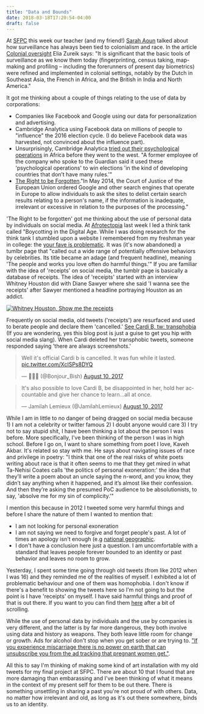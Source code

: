 ```yaml
---
title: "Data and Bounds"
date: 2018-03-18T17:20:54-04:00
draft: false
---
```


At [SFPC](http://sfpc.io/) this week our teacher (and my friend!) [Sarah Aoun](https://twitter.com/sa0un) talked about how surveillance has always been tied to colonialism and race. In the article [Colonial oversight](https://www.redpepper.org.uk/colonial-oversight/) Elia Zureik says: "It is significant that the basic tools of surveillance as we know them today (fingerprinting, census taking, map-making and profiling – including the forerunners of present day biometrics) were refined and implemented in colonial settings, notably by the Dutch in Southeast Asia, the French in Africa, and the British in India and North America."

It got me thinking about a couple of things relating to the use of data by corporations:

-  Companies like Facebook and Google using our data for personalization and advertising.
- Cambridge Analytica using Facebook data on millions of people to "influence" the 2016 election cycle. (I do believe Facebook data was harvested, not convinced about the influence part).
- Unsurprisingly, Cambridge Analytica [tried out their psychological operations](https://qz.com/1089911/bell-pottinger-and-cambridge-analyticas-work-in-south-africa-kenya-is-raising-questions/) in Africa before they went to the west. "A former employee of the company who spoke to the Guardian said it used these 'psychological operations' to win elections 'in the kind of developing countries that don’t have many rules.'"
- [The Right to be Forgotten](https://en.wikipedia.org/wiki/Right_to_be_forgotten)."In May 2014, the Court of Justice of the European Union ordered Google and other search engines that operate in Europe to allow individuals to ask the sites to delist certain search results relating to a person's name, if the information is inadequate, irrelevant or excessive in relation to the purposes of the processing."

'The Right to be forgotten' got me thinking about the use of personal data by individuals on social media. At [Afrotectopia](https://www.afrotectopia.com/) last week I led a think tank called "Boycotting in the Digital Age. While I was doing research for the think tank I stumbled upon a website I remembered from my freshman year in college: the [your fave is problematic](http://yourfaveisproblematic.tumblr.com/). It was (it's now abandoned) a tumlbr page that "called out a wide range of potentially offensive behaviors by celebrities. Its title became an adage (and frequent headline), meaning 'The people and works you love often do harmful things.'" If you are familiar with the idea of 'receipts' on social media, the tumblr page is basically a database of receipts. The idea of 'receipts' started with an interview Whitney Houston did with Diane Sawyer where she said 'I wanna see the receipts' after Sawyer mentioned a headline portraying Houston as an addict. 

[![Whitney Houston, Show me the receipts](http://img.youtube.com/vi/AdyaLWMt6qA/0.jpg)](https://youtu.be/AdyaLWMt6qA "Show me the receipts")

Frequently on social media, old tweets ('receipts') are resurfaced and used to berate people and declare them 'cancelled.' [See Cardi B, tw: transphobia](https://globalgrind.cassiuslife.com/4233283/cardi-b-under-fire-for-transphobic-and-racist-comments/) (If you are wondering, yes this blog post is just a guise to get you hip with social media slang). When Cardi deleted her transphobic tweets, someone responded saying 'there are always screenshots.' 

<blockquote class="twitter-tweet" data-lang="en"><p lang="en" dir="ltr">Well it&#39;s official Cardi b is cancelled. It was fun while it lasted. <a href="https://t.co/XcISPs8DYQ">pic.twitter.com/XcISPs8DYQ</a></p>&mdash; 🐝👑🦄 (@Bonjour_Bish) <a href="https://twitter.com/Bonjour_Bish/status/895489703000014848?ref_src=twsrc%5Etfw">August 10, 2017</a></blockquote>
<script async src="https://platform.twitter.com/widgets.js" charset="utf-8"></script>

<blockquote class="twitter-tweet" data-lang="en"><p lang="en" dir="ltr">It&#39;s also possible to love Cardi B, be disappointed in her, hold her accountable and give her chance to learn...all at once.</p>&mdash; Jamilah Lemieux (@JamilahLemieux) <a href="https://twitter.com/JamilahLemieux/status/895676639153094658?ref_src=twsrc%5Etfw">August 10, 2017</a></blockquote>
<script async src="https://platform.twitter.com/widgets.js" charset="utf-8"></script>

While I am in little to no danger of being dragged on social media because 1) I am not a celebrity or twitter famous 2) I doubt anyone would care  3) I try not to say stupid shit, I have been thinking a lot about the person I was before. More specifically, I've been thinking of the person I was in high school. Before I go on, I want to share something from poet I love, Kaveh Akbar. It's related so stay with me. He says about navigating issues of race and privilege in poetry: "I think that one of the real risks of white poets writing about race is that it often seems to me that they get mired in what Ta-Nehisi Coates calls 'the politics of personal exoneration:' the idea that they’ll write a poem about an uncle saying the n-word, and you know, they didn’t say anything when it happened, and it’s almost like their confession. And then they’re asking the presumed PoC audience to be absolutionists, to say, 'absolve me for my sin of complicity.'" 

I mention this because in 2012 I tweeted some very harmful things and before I share the nature of them I wanted to mention that:
- I am not looking for personal exoneration
- I am not saying we need to forgive and forget people's past. A lot of times an apology isn't enough (e.g [national geographic](https://twitter.com/tired_ugly_/status/973606454333792257). 
- I don't have a conclusion here just a question. I am uncomfortable with a standard that leaves people forever bounded to an identity or past behavior and leaves no room to grow.  

Yesterday, I spent some time going through old tweets (from like 2012 when I was 16) and they reminded me of the realities of myself. I exhibited a lot of problematic behaviour and one of them was homophobia. I don't know if there's a benefit to showing the tweets here so I'm not going to but the point is I have 'receipts' on myself. I have said harmful things and proof of that is out there. If you want to you can find them [here](https://twarc.glitch.me/YellzHeard) after a bit of scrolling. 

While the use of personal data by individuals and the use by companies is very different, and the latter is by far more dangerous, they both involve using data and history as weapons. They both leave little room for change or growth. Ads for alcohol don't stop when you get sober or are trying to. ["If you experience miscarriage there is no power on earth that can unsubscribe you from the ad tracking that pregnant women get."](https://twitter.com/beeonaposy/status/969679864407175169). 

All this to say I'm thinking of making some kind of art installation with my old tweets for my final project at SFPC. There are about 10 that I found that are more damaging than embarassing and I've been thinking of what it means in the context of my present self for them to be out there. There is something unsettling in sharing a past you're not proud of with others. Data, no matter how irrelevant and old, as long as it's out there somewhere, binds us to an identity. 
